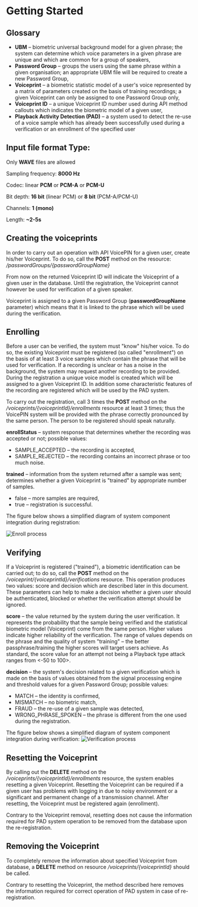 # Getting Started

## Glossary
*	**UBM** – biometric universal background model for a given phrase; the system can determine which voice parameters in a given phrase are unique and which are common for a group of speakers,
*	**Password Group** – groups the users using the same phrase within a given organisation; an appropriate UBM file will be required to create a new Password Group,
*	**Voiceprint** – a biometric statistic model of a user's voice represented by a matrix of parameters created on the basis of training recordings; a given Voiceprint can only be assigned to one Password Group only,
*	**Voiceprint ID** – a unique Voiceprint ID number used during API method callouts which indicates the biometric model of a given user, 
*	**Playback Activity Detection (PAD)** – a system used to detect the re-use of a voice sample which has already been successfully used during a verification or an enrollment of the specified user

## Input file format Type:

Only **WAVE** files are allowed

Sampling frequency: **8000 Hz**

Codec: linear **PCM** or **PCM-A** or **PCM-U**

Bit depth: **16 bit** (linear PCM) or **8 bit** (PCM-A/PCM-U) 

Channels: **1 (mono)**

Length: **~2-­5s**

## Creating the voiceprints

In order to carry out an operation with API VoicePIN for a given user, create his/her Voiceprint. To do so, call the **POST** method on the resource:
*/passwordGroups/{passwordGroupName}*

From now on the returned Voiceprint ID will indicate the Voiceprint of a given user in the database. Until the registration, the Voiceprint cannot however be used for verification of a given speaker.

Voiceprint is assigned to a given Password Group (**passwordGroupName** parameter) which means that it is linked to the phrase which will be used during the verification.


## Enrolling

Before a user can be verified, the system must "know" his/her voice. To do so, the existing Voiceprint must be registered (so called "enrollment") on the basis of at least 3 voice samples which contain the phrase that will be used for verification. If a recording is unclear or has a noise in the background, the system may request another recording to be provided. During the registration a unique voice model is created which will be assigned to a given Voiceprint ID. In addition some characteristic features of the recording are registered which will be used by the PAD system.

To carry out the registration, call 3 times the **POST** method on the */voiceprints/{voiceprintId}/enrollments* resource at least 3 times; thus the VoicePIN system will be provided with the phrase correctly pronounced by the same person. The person to be registered should speak naturally. 

**enrollStatus** – system response that determines whether the recording was accepted or not; possible values:
  * SAMPLE_ACCEPTED – the recording is accepted,
  * SAMPLE_REJECTED – the recording contains an incorrect phrase or too much noise.

**trained** – information from the system returned after a sample was sent; determines whether a given Voiceprint is "trained" by appropriate number of samples.
  *	false – more samples are required,
  *	true – registration is successful.

The figure below shows a simplified diagram of system component integration during registration:

![Enroll process](https://cloud.githubusercontent.com/assets/15819858/11125262/45b87e2c-8969-11e5-9a5e-6ebb1da0acbc.png)

## Verifying

If a Voiceprint is registered ("trained"), a biometric identification can be carried out; to do so, call the **POST** method on the */voiceprint/{voiceprintId}/verifications* resource. This operation produces two values: score and decision which are described later in this document. These parameters can help to make a decision whether a given user should be authenticated, blocked or whether the verification attempt should be ignored.

**score** – the value returned by the system during the user verification. It represents the probability that the sample being verified and the statistical biometric model (Voiceprint) come from the same person. Higher values indicate higher reliability of the verification. The range of values depends on the phrase and the quality of system "training" – the better passphrase/training the higher scores will target users achieve. As standard, the score value for an attempt not being a Playback type attack ranges from <-50 to 100>.

**decision** – the system's decision related to a given verification which is made on the basis of values obtained from the signal processing engine and threshold values for a given Password Group; possible values:
  *	MATCH – the identity is confirmed,
  *	MISMATCH – no biometric match,
  *	FRAUD – the re-use of a given sample was detected,
  *	WRONG_PHRASE_SPOKEN – the phrase is different from the one used during the registration.

The figure below shows a simplified diagram of system component integration during verification:
![Verification process](https://cloud.githubusercontent.com/assets/15819858/11124756/cae4b8de-8966-11e5-8be2-7ba87707276c.png)

## Resetting the Voiceprint

By calling out the **DELETE** method on the */voiceprints/{voiceprintId}/enrollments* resource, the system enables resetting a given Voiceprint. Resetting the Voiceprint can be required if a given user has problems with logging in due to noisy environment or a significant and permanent change of a transmission channel. After resetting, the Voiceprint must be registered again (enrollment).

Contrary to the Voiceprint removal, resetting does not cause the information required for PAD system operation to be removed from the database upon the re-registration. 


## Removing the Voiceprint

To completely remove the information about specified Voiceprint from database, a **DELETE** method on resource */voiceprints/{voiceprintId}* should be called.

Contrary to resetting the Voiceprint, the method described here removes the information required for correct operation of PAD system in case of re-registration.

